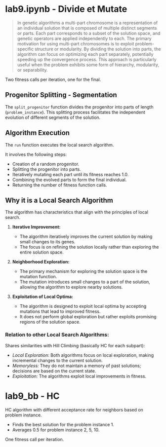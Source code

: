 # lab9.ipynb - Divide et Mutate

> In genetic algorithms a multi-part chromosome is a representation of an individual solution that is composed of multiple distinct segments or parts. Each part corresponds to a subset of the solution space, and genetic operators are applied independently to each.
> The primary motivation for using multi-part chromosomes is to exploit problem-specific structure or modularity. By dividing the solution into parts, the algorithm can focus on optimizing each part separately, potentially speeding up the convergence process. This approach is particularly useful when the problem exhibits some form of hierarchy, modularity, or separability.

Two fitness calls per iteration, one for the final.

## Progenitor Splitting - Segmentation

The `split_progenitor` function divides the progenitor into parts of length (`problem_instance`). This splitting process facilitates the independent evolution of different segments of the solution.

## Algorithm Execution

The `run` function executes the local search algorithm.

It involves the following steps:

- Creation of a random progenitor.
- Splitting the progenitor into parts.
- Iteratively mutating each part until its fitness reaches 1.0.
- Combining the evolved parts to form the final individual.
- Returning the number of fitness function calls.

## Why it is a Local Search Algorithm

The algorithm has characteristics that align with the principles of local search.

1. **Iterative Improvement:**

   - The algorithm iteratively improves the current solution by making small changes to its genes.
   - The focus is on refining the solution locally rather than exploring the entire solution space.

2. **Neighborhood Exploration:**

   - The primary mechanism for exploring the solution space is the mutation function.
   - The mutation introduces small changes to a part of the solution, allowing the algorithm to explore nearby solutions.

3. **Exploitation of Local Optima:**
   - The algorithm is designed to exploit local optima by accepting mutations that lead to improved fitness.
   - It does not perform global exploration but rather exploits promising regions of the solution space.

### Relation to other Local Search Algorithms:

Shares similarities with Hill Climbing (basically HC for each subpart):

- _Local Exploration:_ Both algorithms focus on local exploration, making incremental changes to the current solution.
- _Memoryless:_ They do not maintain a memory of past solutions; decisions are based on the current state.
- _Exploitation:_ The algorithms exploit local improvements in fitness.

# lab9_bb - HC

HC algorithm with different acceptance rate for neighbors based on problem instance.

- Finds the best solution for the problem instance 1.
- Averages 0.5 for problem instance 2, 5, 10.

One fitness call per iteration.
